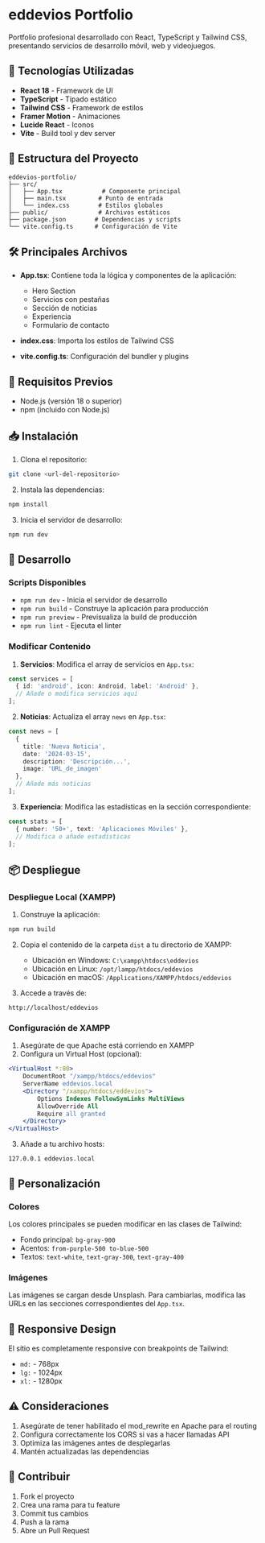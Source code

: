# eddevios Portfolio

Portfolio profesional desarrollado con React, TypeScript y Tailwind CSS, presentando servicios de desarrollo móvil, web y videojuegos.

## 🚀 Tecnologías Utilizadas

- **React 18** - Framework de UI
- **TypeScript** - Tipado estático
- **Tailwind CSS** - Framework de estilos
- **Framer Motion** - Animaciones
- **Lucide React** - Iconos
- **Vite** - Build tool y dev server

## 📁 Estructura del Proyecto

```
eddevios-portfolio/
├── src/
│   ├── App.tsx           # Componente principal
│   ├── main.tsx         # Punto de entrada
│   └── index.css        # Estilos globales
├── public/              # Archivos estáticos
├── package.json        # Dependencias y scripts
└── vite.config.ts      # Configuración de Vite
```

## 🛠️ Principales Archivos

- **App.tsx**: Contiene toda la lógica y componentes de la aplicación:
  - Hero Section
  - Servicios con pestañas
  - Sección de noticias
  - Experiencia
  - Formulario de contacto

- **index.css**: Importa los estilos de Tailwind CSS

- **vite.config.ts**: Configuración del bundler y plugins

## 🚦 Requisitos Previos

- Node.js (versión 18 o superior)
- npm (incluido con Node.js)

## 📥 Instalación

1. Clona el repositorio:
```bash
git clone <url-del-repositorio>
```

2. Instala las dependencias:
```bash
npm install
```

3. Inicia el servidor de desarrollo:
```bash
npm run dev
```

## 🔧 Desarrollo

### Scripts Disponibles

- `npm run dev` - Inicia el servidor de desarrollo
- `npm run build` - Construye la aplicación para producción
- `npm run preview` - Previsualiza la build de producción
- `npm run lint` - Ejecuta el linter

### Modificar Contenido

1. **Servicios**: Modifica el array de servicios en `App.tsx`:
```typescript
const services = [
  { id: 'android', icon: Android, label: 'Android' },
  // Añade o modifica servicios aquí
];
```

2. **Noticias**: Actualiza el array `news` en `App.tsx`:
```typescript
const news = [
  {
    title: 'Nueva Noticia',
    date: '2024-03-15',
    description: 'Descripción...',
    image: 'URL_de_imagen'
  },
  // Añade más noticias
];
```

3. **Experiencia**: Modifica las estadísticas en la sección correspondiente:
```typescript
const stats = [
  { number: '50+', text: 'Aplicaciones Móviles' },
  // Modifica o añade estadísticas
];
```

## 📦 Despliegue

### Despliegue Local (XAMPP)

1. Construye la aplicación:
```bash
npm run build
```

2. Copia el contenido de la carpeta `dist` a tu directorio de XAMPP:
   - Ubicación en Windows: `C:\xampp\htdocs\eddevios`
   - Ubicación en Linux: `/opt/lampp/htdocs/eddevios`
   - Ubicación en macOS: `/Applications/XAMPP/htdocs/eddevios`

3. Accede a través de:
```
http://localhost/eddevios
```

### Configuración de XAMPP

1. Asegúrate de que Apache está corriendo en XAMPP
2. Configura un Virtual Host (opcional):

```apache
<VirtualHost *:80>
    DocumentRoot "/xampp/htdocs/eddevios"
    ServerName eddevios.local
    <Directory "/xampp/htdocs/eddevios">
        Options Indexes FollowSymLinks MultiViews
        AllowOverride All
        Require all granted
    </Directory>
</VirtualHost>
```

3. Añade a tu archivo hosts:
```
127.0.0.1 eddevios.local
```

## 🎨 Personalización

### Colores

Los colores principales se pueden modificar en las clases de Tailwind:

- Fondo principal: `bg-gray-900`
- Acentos: `from-purple-500 to-blue-500`
- Textos: `text-white`, `text-gray-300`, `text-gray-400`

### Imágenes

Las imágenes se cargan desde Unsplash. Para cambiarlas, modifica las URLs en las secciones correspondientes del `App.tsx`.

## 📱 Responsive Design

El sitio es completamente responsive con breakpoints de Tailwind:
- `md:` - 768px
- `lg:` - 1024px
- `xl:` - 1280px

## ⚠️ Consideraciones

1. Asegúrate de tener habilitado el mod_rewrite en Apache para el routing
2. Configura correctamente los CORS si vas a hacer llamadas API
3. Optimiza las imágenes antes de desplegarlas
4. Mantén actualizadas las dependencias

## 🤝 Contribuir

1. Fork el proyecto
2. Crea una rama para tu feature
3. Commit tus cambios
4. Push a la rama
5. Abre un Pull Request